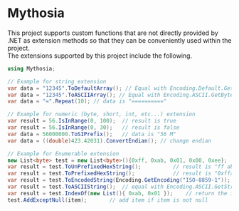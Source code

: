 # Mythosia
This project supports custom functions that are not directly provided by .NET as extension methods so that they can be conveniently used within the project. <br/>
The extensions supported by this project include the following. <br/>

```c#
using Mythosia;

// Example for string extension
var data = "12345".ToDefaultArray(); // Equal with Encoding.Default.GetBytes("12345");
var data = "12345".ToASCIIArray(); // Equal with Encoding.ASCII.GetBytes("12345");
var data = "=".Repeat(10); // data is "=========="

// Example for numeric (byte, short, int, etc...) extension
var result = 56.IsInRange(0, 100);  // result is true 
var result = 56.IsInRange(0, 30);   // result is false
var data = 56000000.ToSIPrefix();   // data is "56 M"
var data = ((double)423.42031).ConvertEndian();	// change endian

// Example for Enumerable extension
new List<byte> test = new List<byte>(){0xff, 0xab, 0x01, 0x00, 0xee};
var result = test.ToUnPrefixedHexString();			// result is "ff ab 01 00 ee"
var result = test.ToPrefixedHexString();			// result is "0xffab0100ee"
var result = test.ToEncodedString(Encoding.GetEncoding("ISO-8859-1"));		// convert string as "ISO-8859-1" format
var result = test.ToASCIIString();	// equal with Encoding.ASCII.GetString(test.ToArray(), 0, test.Count());
var result = test.IndexOf(new List(){ 0xab, 0x01 });	// return the index that subsequence is finded.
test.AddExceptNull(item);		// add item if item is not null
